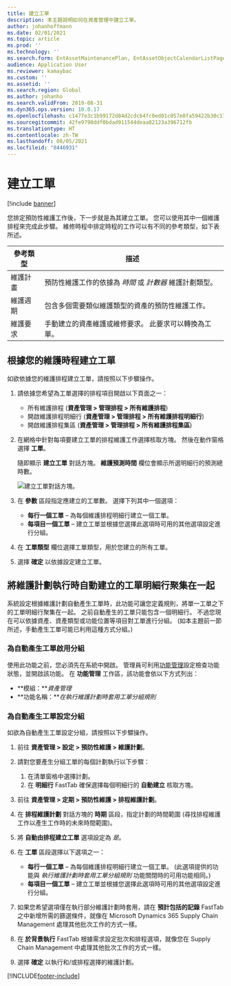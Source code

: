 ```yaml
---
title: 建立工單
description: 本主題說明如何在資產管理中建立工單。
author: johanhoffmann
ms.date: 02/01/2021
ms.topic: article
ms.prod: ''
ms.technology: ''
ms.search.form: EntAssetMaintenancePlan, EntAssetObjectCalendarListPage, EntAssetObjectCalendarListPagePoolsOpen
audience: Application User
ms.reviewer: kamaybac
ms.custom: ''
ms.assetid: ''
ms.search.region: Global
ms.author: johanho
ms.search.validFrom: 2019-08-31
ms.dyn365.ops.version: 10.0.17
ms.openlocfilehash: c1477e3c1b99172d84d2cdc64fc0ed01c057e0fa59422b30c17868ca400de4d0
ms.sourcegitcommit: 42fe9790ddf0bdad911544deaa82123a396712fb
ms.translationtype: HT
ms.contentlocale: zh-TW
ms.lasthandoff: 08/05/2021
ms.locfileid: "8446931"
---
```

# <a name="creating-work-orders"></a>建立工單

[!include [banner](../../includes/banner.md)]

您排定預防性維護工作後，下一步就是為其建立工單。 您可以使用其中一個維護排程來完成此步驟。 維修時程中排定時程的工作可以有不同的參考類型，如下表所述。

| 參考類型 | 描述 |
|---|---|
| 維護計畫 | 預防性維護工作的依據為 *時間* 或 *計數器* 維護計劃類型。 |
| 維護週期 | 包含多個需要類似維護類型的資產的預防性維護工作。 |
| 維護要求 | 手動建立的資產維護或維修要求。 此要求可以轉換為工單。 |

## <a name="create-work-orders-based-on-your-maintenance-schedule"></a>根據您的維護時程建立工單

如欲依據您的維護排程建立工單，請按照以下步驟操作。

1. 請依據您希望為工單選擇的排程項目開啟以下頁面之一：

    - 所有維護排程 (**資產管理 \> 管理排程 \> 所有維護排程**)
    - 開啟維護排程明細行 (**資產管理 \> 管理排程 \> 所有維護排程明細行**)
    - 開啟維護排程集區 (**資產管理 \> 管理排程 \> 所有維護排程集區**)

1. 在網格中針對每項要建立工單的排程維護工作選擇核取方塊。 然後在動作窗格選擇 **工單**。

    隨即顯示 **建立工單** 對話方塊。 **維護預測時間** 欄位會顯示所選明細行的預測總時數。

    ![建立工單對話方塊。](media/18-preventive-maintenance.png)

1. 在 **參數** 區段指定應建立的工單數。 選擇下列其中一個選項：

    - **每行一個工單** – 為每個維護排程明細行建立一個工單。
    - **每項目一個工單** – 建立工單並根據您選擇此選項時可用的其他選項設定進行分組。

1. 在 **工單類型** 欄位選擇工單類型，用於您建立的所有工單。
1. 選擇 **確定** 以依據設定建立工單。

## <a name="group-work-order-lines-that-are-automatically-created-while-a-maintenance-plan-runs"></a>將維護計劃執行時自動建立的工單明細行聚集在一起

系統設定根據維護計劃自動產生工單時，此功能可讓您定義規則，將單一工單之下的工單明細行聚集在一起。 之前自動產生的工單只能包含一個明細行。 不過您現在可以依據資產、資產類型或功能位置等項目對工單進行分組。 (如本主題前一節所述，手動產生工單可能已利用這種方式分組。)

### <a name="enable-grouping-for-automatically-generated-work-orders"></a>為自動產生工單啟用分組

使用此功能之前，您必須先在系統中開啟。 管理員可利用[功能管理](../../../fin-ops-core/fin-ops/get-started/feature-management/feature-management-overview.md)設定檢查功能狀態，並開啟該功能。 在 **功能管理** 工作區，該功能會依以下方式列出：

- **模組：***資產管理*
- **功能名稱：***在執行維護計劃時套用工單分組規則*

### <a name="set-up-grouping-for-automatically-generated-work-orders"></a>為自動產生工單設定分組

如欲為自動產生工單設定分組，請按照以下步驟操作。

1. 前往 **資產管理 \> 設定 \> 預防性維護 \> 維護計劃**。
1. 請對您要產生分組工單的每個計劃執行以下步驟：

    1. 在清單窗格中選擇計劃。
    1. 在 **明細行** FastTab 確保選擇每個明細行的 **自動建立** 核取方塊。

1. 前往 **資產管理 \> 定期 \> 預防性維護 \> 排程維護計劃**。
1. 在 **排程維護計劃** 對話方塊的 **時期** 區段，指定計劃的時間範圍 (尋找排程維護工作以產生工作時的未來時間範圍)。
1. 將 **自動由排程建立工單** 選項設定為 *是*。
1. 在 **工單** 區段選擇以下選項之一：

    - **每行一個工單** – 為每個維護排程明細行建立一個工單。 (此選項提供的功能與 *執行維護計劃時套用工單分組規則* 功能關閉時的可用功能相同。)
    - **每項目一個工單** – 建立工單並根據您選擇此選項時可用的其他選項設定進行分組。

1. 如果您希望選項僅在執行部分維護計劃時套用，請在 **預計包括的記錄** FastTab 之中新增所需的篩選條件，就像在 Microsoft Dynamics 365 Supply Chain Management 處理其他批次工作的方式一樣。
1. 在 **於背景執行** FastTab 根據需求設定批次和排程選項，就像您在 Supply Chain Management 中處理其他批次工作的方式一樣。
1. 選擇 **確定** 以執行和/或排程選擇的維護計劃。


[!INCLUDE[footer-include](../../../includes/footer-banner.md)]